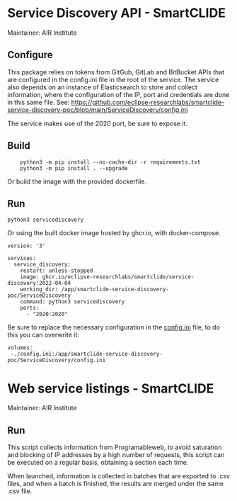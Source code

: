 # Service Discovery API - SmartCLIDE
Maintainer:  AIR Institute

## Configure 
This package relies on tokens from GitGub, GitLab and BitBucket APIs that are configured in the config.ini file in the root of the service.
The service also depends on an instance of Elasticsearch to store and collect information, where the configuration of the IP, port and credentials are done in this same file.
    See: https://github.com/eclipse-researchlabs/smartclide-service-discovery-poc/blob/main/ServiceDiscovery/config.ini

The service makes use of the 2020 port, be sure to expose it.

## Build
```
    python3 -m pip install --no-cache-dir -r requirements.txt
    python3 -m pip install . --upgrade
```
Or build the image with the provided dockerfile.

## Run
```
python3 servicediscovery
```

Or using the built docker image hosted by ghcr.io, with docker-compose.

```
version: '3'

services:
  service_discovery:
    restart: unless-stopped
    image: ghcr.io/eclipse-researchlabs/smartclide/service-discovery:2022-04-04
    working_dir: /app/smartclide-service-discovery-poc/ServiceDiscovery
    command: python3 servicediscovery
    ports:
      - "2020:2020"
```

Be sure to replace the necessary configuration in the [config.ini](https://github.com/eclipse-researchlabs/smartclide-service-discovery-poc/blob/main/ServiceDiscovery/config.ini) file, to do this you can overwrite it:
```
volumes:
 -./config.ini:/app/smartclide-service-discovery-poc/ServiceDiscovery/config.ini
```



# Web service listings - SmartCLIDE
Maintainer:  AIR Institute

## Run
This script collects information from Programableweb, to avoid saturation and blocking of IP addresses by a high number of requests, this script can be executed on a regular basis, obtaining a section each time.

When launched, information is collected in batches that are exported to .csv files, and when a batch is finished, the results are merged under the same .csv file.
